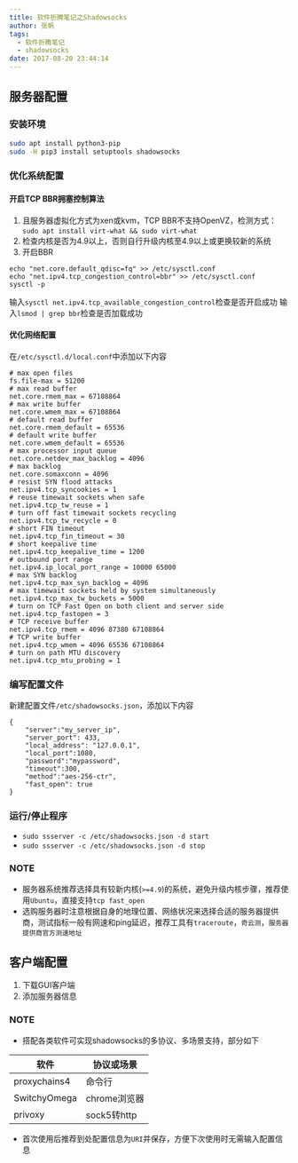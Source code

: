```yaml
---
title: 软件折腾笔记之Shadowsocks
author: 张帆
tags:
  - 软件折腾笔记
  - shadowsocks
date: 2017-08-20 23:44:14
---
```


## 服务器配置

### 安装环境

``` bash
sudo apt install python3-pip
sudo -H pip3 install setuptools shadowsocks
```

### 优化系统配置

#### 开启TCP BBR拥塞控制算法

  1. 且服务器虚拟化方式为xen或kvm，TCP BBR不支持OpenVZ，检测方式：
  `sudo apt install virt-what && sudo virt-what`
  2. 检查内核是否为4.9以上，否则自行升级内核至4.9以上或更换较新的系统
  3. 开启BBR
  ```
  echo "net.core.default_qdisc=fq" >> /etc/sysctl.conf
  echo "net.ipv4.tcp_congestion_control=bbr" >> /etc/sysctl.conf
  sysctl -p
  ```
  输入`sysctl net.ipv4.tcp_available_congestion_control`检查是否开启成功
  输入`lsmod | grep bbr`检查是否加载成功

 <!--more-->

#### 优化网络配置

 在`/etc/sysctl.d/local.conf`中添加以下内容
 ```
 # max open files
 fs.file-max = 51200
 # max read buffer
 net.core.rmem_max = 67108864
 # max write buffer
 net.core.wmem_max = 67108864
 # default read buffer
 net.core.rmem_default = 65536
 # default write buffer
 net.core.wmem_default = 65536
 # max processor input queue
 net.core.netdev_max_backlog = 4096
 # max backlog
 net.core.somaxconn = 4096
 # resist SYN flood attacks
 net.ipv4.tcp_syncookies = 1
 # reuse timewait sockets when safe
 net.ipv4.tcp_tw_reuse = 1
 # turn off fast timewait sockets recycling
 net.ipv4.tcp_tw_recycle = 0
 # short FIN timeout
 net.ipv4.tcp_fin_timeout = 30
 # short keepalive time
 net.ipv4.tcp_keepalive_time = 1200
 # outbound port range
 net.ipv4.ip_local_port_range = 10000 65000
 # max SYN backlog
 net.ipv4.tcp_max_syn_backlog = 4096
 # max timewait sockets held by system simultaneously
 net.ipv4.tcp_max_tw_buckets = 5000
 # turn on TCP Fast Open on both client and server side
 net.ipv4.tcp_fastopen = 3
 # TCP receive buffer
 net.ipv4.tcp_rmem = 4096 87380 67108864
 # TCP write buffer
 net.ipv4.tcp_wmem = 4096 65536 67108864
 # turn on path MTU discovery
 net.ipv4.tcp_mtu_probing = 1
 ```
### 编写配置文件

 新建配置文件`/etc/shadowsocks.json`，添加以下内容
 ```
 {
     "server":"my_server_ip",
     "server_port": 433,
     "local_address": "127.0.0.1",
     "local_port":1080,
     "password":"mypassword",
     "timeout":300,
     "method":"aes-256-ctr",
     "fast_open": true
 }
 ```

### 运行/停止程序

 - `sudo ssserver -c /etc/shadowsocks.json -d start`
 - `sudo ssserver -c /etc/shadowsocks.json -d stop`

### NOTE

- 服务器系统推荐选择具有较新内核(`>=4.9`)的系统，避免升级内核步骤，推荐使用`Ubuntu`，直接支持`tcp fast_open`
- 选购服务器时注意根据自身的地理位置、网络状况来选择合适的服务器提供商，测试指标一般有网速和ping延迟，推荐工具有`traceroute`，`奇云测`，`服务器提供商官方测速地址`

## 客户端配置

1. 下载GUI客户端
2. 添加服务器信息

### NOTE

- 搭配各类软件可实现shadowsocks的多协议、多场景支持，部分如下

|软件|协议或场景|
|---|---|
|proxychains4|命令行|
|SwitchyOmega|chrome浏览器|
|privoxy|sock5转http|

- 首次使用后推荐到处配置信息为`URI`并保存，方便下次使用时无需输入配置信息
